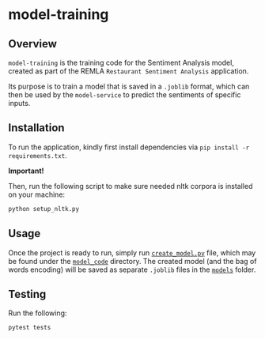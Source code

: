 # model-training

## Overview

`model-training` is the training code for the Sentiment Analysis model, created as part of the REMLA `Restaurant Sentiment Analysis` application.

Its purpose is to train a model that is saved in a `.joblib` format, which can then be used by the `model-service` to predict the sentiments of specific inputs.

## Installation

To run the application, kindly first install dependencies via `pip install -r requirements.txt`.

**Important!**

Then, run the following script to make sure needed nltk corpora is installed on your machine:

```bash
python setup_nltk.py
```
## Usage
Once the project is ready to run, simply run [`create_model.py`](https://github.com/remla25-team4/model-training/blob/main/model_code/create_model.py) file, which may be found under the [`model_code`](https://github.com/remla25-team4/model-training/blob/main/model_code/) directory. The created model (and the bag of words encoding) will be saved as separate `.joblib` files in the [`models`](https://github.com/remla25-team4/model-training/tree/main/models) folder.

## Testing
Run the following:
```bash
pytest tests
```